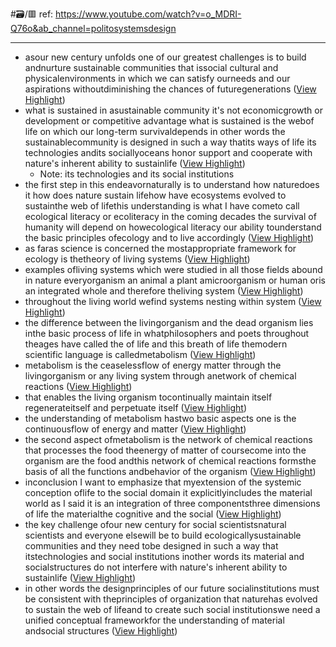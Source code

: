 #🗃/🟥 
ref: 
https://www.youtube.com/watch?v=o_MDRI-Q76o&ab_channel=politosystemsdesign

---

- asour new century unfolds one of our
  greatest challenges is to build andnurture sustainable communities that issocial cultural and physicalenvironments in which we can satisfy ourneeds and our aspirations withoutdiminishing the chances of futuregenerations ([View Highlight](https://read.readwise.io/read/01gqytsv3a94hjnphggj6305g7))
- what is sustained in asustainable community it's not economicgrowth or development or competitive
  advantage what is sustained is the webof life on which our long-term survivaldepends in other words the sustainablecommunity is designed in such a way thatits ways of life its technologies andits sociallyoceans honor support and cooperate with
  nature's inherent ability to sustainlife ([View Highlight](https://read.readwise.io/read/01gqytvp6rhnymg85jnfjvymfe))
    - Note: its technologies and its social institutions
- the first step in this endeavornaturally is to understand how naturedoes it how does nature sustain lifehow have ecosystems evolved to sustainthe web of lifethis understanding is what I have cometo call ecological literacy or ecoliteracy in the coming decades the
  survival of humanity will depend on howecological literacy our ability tounderstand the basic principles ofecology and to live accordingly ([View Highlight](https://read.readwise.io/read/01gqytx9k8esmcgaa1msmdccqn))
- as faras science is concerned the mostappropriate framework for ecology is thetheory of living systems ([View Highlight](https://read.readwise.io/read/01gqytyxwdjy2vvc9wxbk6k47p))
- examples ofliving systems which were studied in all
  those fields abound in nature everyorganism an animal a plant amicroorganism or human oris an integrated whole and therefore theliving system ([View Highlight](https://read.readwise.io/read/01gqyv17w3hgrfz32gewakv5cp))
- throughout the living world wefind systems nesting within system ([View Highlight](https://read.readwise.io/read/01gqyv1t50vh257kh3p170ya2r))
- the difference between the livingorganism and the dead organism lies inthe basic process of life in whatphilosophers and poets throughout theages have called the
  of life and this breath of life themodern scientific language is calledmetabolism ([View Highlight](https://read.readwise.io/read/01gqyv2x93hb82kexh2dsv7ebs))
- metabolism is the ceaselessflow of energy matter through the livingorganism or any living system through anetwork of chemical reactions ([View Highlight](https://read.readwise.io/read/01gqyv3trtrgvhbat3fv5bczaa))
- that
  enables the living organism tocontinually maintain itself regenerateitself and perpetuate itself ([View Highlight](https://read.readwise.io/read/01gqyv46wrszx63zz1mpfct95g))
- the understanding of metabolism hastwo basic aspects one is the continuousflow of energy and matter ([View Highlight](https://read.readwise.io/read/01gqyv5wt2qwjc9m564xeeb2zn))
- the second aspect ofmetabolism is the network of chemical
  reactions that processes the food theenergy of matter of coursecome into the organism are the food andthis network of chemical reactions formsthe basis of all the functions andbehavior of the organism ([View Highlight](https://read.readwise.io/read/01gqyv6h6jj8yffxgh846xabvh))
- inconclusion I want to emphasize that myextension of the systemic conception oflife to the social domain it explicitlyincludes the material world as I said it
  is an integration of three componentsthree dimensions of life the materialthe cognitive and the social ([View Highlight](https://read.readwise.io/read/01gqyv7fjawp4wcp2816hbe8n2))
- the key challenge ofour new century for social scientistsnatural scientists and everyone elsewill be to build ecologicallysustainable communities and they need tobe designed in such a way that itstechnologies and social institutions inother words its material and socialstructures do not interfere with
  nature's inherent ability to sustainlife ([View Highlight](https://read.readwise.io/read/01gqyv99920t6fbnf2xk6v2d3w))
- in other words the designprinciples of our future socialinstitutions must be consistent with theprinciples of organization that naturehas evolved to sustain the web of lifeand to create such social institutionswe need a unified conceptual frameworkfor the understanding of material andsocial structures ([View Highlight](https://read.readwise.io/read/01gqyv9qa0bvw26kg7gxe61s01))
